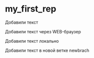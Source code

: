 ﻿# my_first_rep

Добавили текст

Добавили текст через WEB-браузер

Добавили текст локально

Добавили текст в новой ветке newbrach